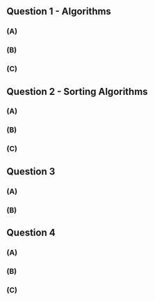## Question 1 - Algorithms



### (A)


### (B)


### (C)


## Question 2 - Sorting Algorithms
### (A)


### (B)


### (C)


## Question 3
### (A)


### (B)


## Question 4
### (A)


### (B)


### (C)

